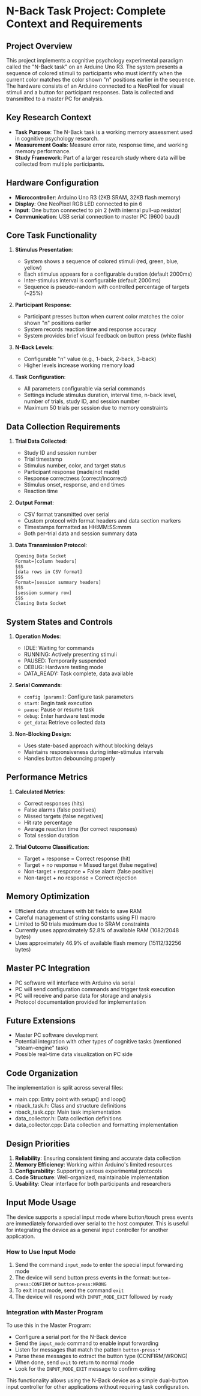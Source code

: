 # N-Back Task Project: Complete Context and Requirements

## Project Overview

This project implements a cognitive psychology experimental paradigm called the "N-Back task" on an Arduino Uno R3. The system presents a sequence of colored stimuli to participants who must identify when the current color matches the color shown "n" positions earlier in the sequence. The hardware consists of an Arduino connected to a NeoPixel for visual stimuli and a button for participant responses. Data is collected and transmitted to a master PC for analysis.

## Key Research Context

-   **Task Purpose**: The N-Back task is a working memory assessment used in cognitive psychology research.
-   **Measurement Goals**: Measure error rate, response time, and working memory performance.
-   **Study Framework**: Part of a larger research study where data will be collected from multiple participants.

## Hardware Configuration

-   **Microcontroller**: Arduino Uno R3 (2KB SRAM, 32KB flash memory)
-   **Display**: One NeoPixel RGB LED connected to pin 6
-   **Input**: One button connected to pin 2 (with internal pull-up resistor)
-   **Communication**: USB serial connection to master PC (9600 baud)

## Core Task Functionality

1. **Stimulus Presentation**:

    - System shows a sequence of colored stimuli (red, green, blue, yellow)
    - Each stimulus appears for a configurable duration (default 2000ms)
    - Inter-stimulus interval is configurable (default 2000ms)
    - Sequence is pseudo-random with controlled percentage of targets (~25%)

2. **Participant Response**:

    - Participant presses button when current color matches the color shown "n" positions earlier
    - System records reaction time and response accuracy
    - System provides brief visual feedback on button press (white flash)

3. **N-Back Levels**:

    - Configurable "n" value (e.g., 1-back, 2-back, 3-back)
    - Higher levels increase working memory load

4. **Task Configuration**:
    - All parameters configurable via serial commands
    - Settings include stimulus duration, interval time, n-back level, number of trials, study ID, and session number
    - Maximum 50 trials per session due to memory constraints

## Data Collection Requirements

1. **Trial Data Collected**:

    - Study ID and session number
    - Trial timestamp
    - Stimulus number, color, and target status
    - Participant response (made/not made)
    - Response correctness (correct/incorrect)
    - Stimulus onset, response, and end times
    - Reaction time

2. **Output Format**:

    - CSV format transmitted over serial
    - Custom protocol with format headers and data section markers
    - Timestamps formatted as HH:MM:SS:mmm
    - Both per-trial data and session summary data

3. **Data Transmission Protocol**:
    ```
    Opening Data Socket
    Format=[column headers]
    $$$
    [data rows in CSV format]
    $$$
    Format=[session summary headers]
    $$$
    [session summary row]
    $$$
    Closing Data Socket
    ```

## System States and Controls

1. **Operation Modes**:

    - IDLE: Waiting for commands
    - RUNNING: Actively presenting stimuli
    - PAUSED: Temporarily suspended
    - DEBUG: Hardware testing mode
    - DATA_READY: Task complete, data available

2. **Serial Commands**:

    - `config [params]`: Configure task parameters
    - `start`: Begin task execution
    - `pause`: Pause or resume task
    - `debug`: Enter hardware test mode
    - `get_data`: Retrieve collected data

3. **Non-Blocking Design**:
    - Uses state-based approach without blocking delays
    - Maintains responsiveness during inter-stimulus intervals
    - Handles button debouncing properly

## Performance Metrics

1. **Calculated Metrics**:

    - Correct responses (hits)
    - False alarms (false positives)
    - Missed targets (false negatives)
    - Hit rate percentage
    - Average reaction time (for correct responses)
    - Total session duration

2. **Trial Outcome Classification**:
    - Target + response = Correct response (hit)
    - Target + no response = Missed target (false negative)
    - Non-target + response = False alarm (false positive)
    - Non-target + no response = Correct rejection

## Memory Optimization

-   Efficient data structures with bit fields to save RAM
-   Careful management of string constants using F() macro
-   Limited to 50 trials maximum due to SRAM constraints
-   Currently uses approximately 52.8% of available RAM (1082/2048 bytes)
-   Uses approximately 46.9% of available flash memory (15112/32256 bytes)

## Master PC Integration

-   PC software will interface with Arduino via serial
-   PC will send configuration commands and trigger task execution
-   PC will receive and parse data for storage and analysis
-   Protocol documentation provided for implementation

## Future Extensions

-   Master PC software development
-   Potential integration with other types of cognitive tasks (mentioned "steam-engine" task)
-   Possible real-time data visualization on PC side

## Code Organization

The implementation is split across several files:

-   main.cpp: Entry point with setup() and loop()
-   nback_task.h: Class and structure definitions
-   nback_task.cpp: Main task implementation
-   data_collector.h: Data collection definitions
-   data_collector.cpp: Data collection and formatting implementation

## Design Priorities

1. **Reliability**: Ensuring consistent timing and accurate data collection
2. **Memory Efficiency**: Working within Arduino's limited resources
3. **Configurability**: Supporting various experimental protocols
4. **Code Structure**: Well-organized, maintainable implementation
5. **Usability**: Clear interface for both participants and researchers

## Input Mode Usage

The device supports a special input mode where button/touch press events are immediately forwarded over serial to the host computer. This is useful for integrating the device as a general input controller for another application.

### How to Use Input Mode

1. Send the command `input_mode` to enter the special input forwarding mode
2. The device will send button press events in the format: `button-press:CONFIRM` or `button-press:WRONG`
3. To exit input mode, send the command `exit`
4. The device will respond with `INPUT_MODE_EXIT` followed by `ready`

### Integration with Master Program

To use this in the Master Program:

-   Configure a serial port for the N-Back device
-   Send the `input_mode` command to enable input forwarding
-   Listen for messages that match the pattern `button-press:*`
-   Parse these messages to extract the button type (CONFIRM/WRONG)
-   When done, send `exit` to return to normal mode
-   Look for the `INPUT_MODE_EXIT` message to confirm exiting

This functionality allows using the N-Back device as a simple dual-button input controller for other applications without requiring task configuration.
